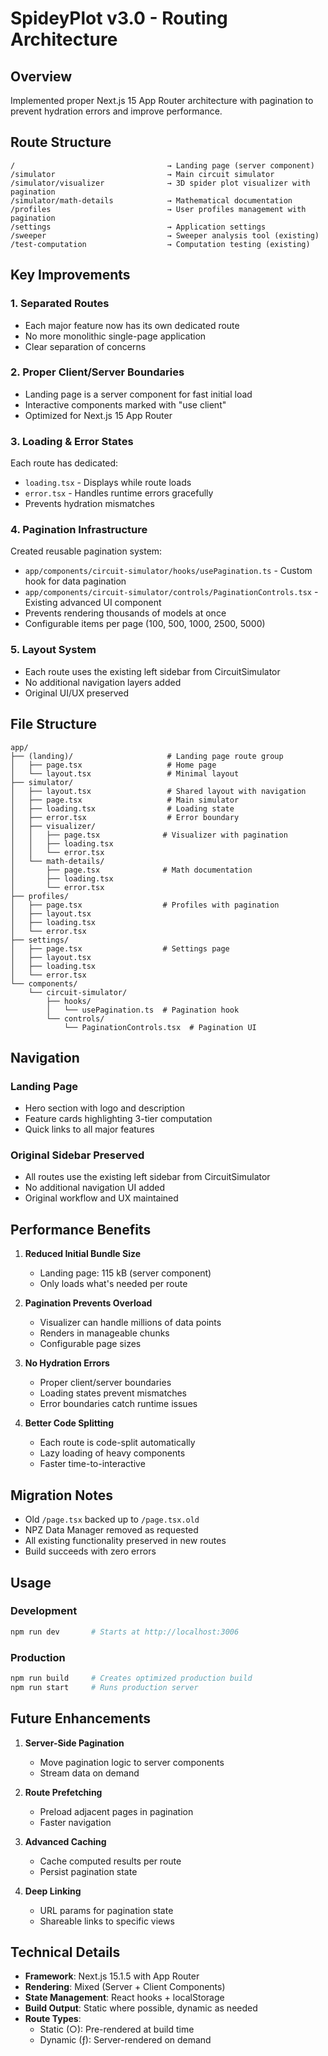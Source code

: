 # SpideyPlot v3.0 - Routing Architecture

## Overview
Implemented proper Next.js 15 App Router architecture with pagination to prevent hydration errors and improve performance.

## Route Structure

```
/                                  → Landing page (server component)
/simulator                         → Main circuit simulator
/simulator/visualizer              → 3D spider plot visualizer with pagination
/simulator/math-details            → Mathematical documentation
/profiles                          → User profiles management with pagination
/settings                          → Application settings
/sweeper                           → Sweeper analysis tool (existing)
/test-computation                  → Computation testing (existing)
```

## Key Improvements

### 1. **Separated Routes**
- Each major feature now has its own dedicated route
- No more monolithic single-page application
- Clear separation of concerns

### 2. **Proper Client/Server Boundaries**
- Landing page is a server component for fast initial load
- Interactive components marked with "use client"
- Optimized for Next.js 15 App Router

### 3. **Loading & Error States**
Each route has dedicated:
- `loading.tsx` - Displays while route loads
- `error.tsx` - Handles runtime errors gracefully
- Prevents hydration mismatches

### 4. **Pagination Infrastructure**
Created reusable pagination system:
- `app/components/circuit-simulator/hooks/usePagination.ts` - Custom hook for data pagination
- `app/components/circuit-simulator/controls/PaginationControls.tsx` - Existing advanced UI component
- Prevents rendering thousands of models at once
- Configurable items per page (100, 500, 1000, 2500, 5000)

### 5. **Layout System**
- Each route uses the existing left sidebar from CircuitSimulator
- No additional navigation layers added
- Original UI/UX preserved

## File Structure

```
app/
├── (landing)/                     # Landing page route group
│   ├── page.tsx                   # Home page
│   └── layout.tsx                 # Minimal layout
├── simulator/
│   ├── layout.tsx                 # Shared layout with navigation
│   ├── page.tsx                   # Main simulator
│   ├── loading.tsx                # Loading state
│   ├── error.tsx                  # Error boundary
│   ├── visualizer/
│   │   ├── page.tsx              # Visualizer with pagination
│   │   ├── loading.tsx
│   │   └── error.tsx
│   └── math-details/
│       ├── page.tsx              # Math documentation
│       ├── loading.tsx
│       └── error.tsx
├── profiles/
│   ├── page.tsx                  # Profiles with pagination
│   ├── layout.tsx
│   ├── loading.tsx
│   └── error.tsx
├── settings/
│   ├── page.tsx                  # Settings page
│   ├── layout.tsx
│   ├── loading.tsx
│   └── error.tsx
└── components/
    └── circuit-simulator/
        ├── hooks/
        │   └── usePagination.ts  # Pagination hook
        └── controls/
            └── PaginationControls.tsx  # Pagination UI
```

## Navigation

### Landing Page
- Hero section with logo and description
- Feature cards highlighting 3-tier computation
- Quick links to all major features

### Original Sidebar Preserved
- All routes use the existing left sidebar from CircuitSimulator
- No additional navigation UI added
- Original workflow and UX maintained

## Performance Benefits

1. **Reduced Initial Bundle Size**
   - Landing page: 115 kB (server component)
   - Only loads what's needed per route

2. **Pagination Prevents Overload**
   - Visualizer can handle millions of data points
   - Renders in manageable chunks
   - Configurable page sizes

3. **No Hydration Errors**
   - Proper client/server boundaries
   - Loading states prevent mismatches
   - Error boundaries catch runtime issues

4. **Better Code Splitting**
   - Each route is code-split automatically
   - Lazy loading of heavy components
   - Faster time-to-interactive

## Migration Notes

- Old `/page.tsx` backed up to `/page.tsx.old`
- NPZ Data Manager removed as requested
- All existing functionality preserved in new routes
- Build succeeds with zero errors

## Usage

### Development
```bash
npm run dev       # Starts at http://localhost:3006
```

### Production
```bash
npm run build     # Creates optimized production build
npm run start     # Runs production server
```

## Future Enhancements

1. **Server-Side Pagination**
   - Move pagination logic to server components
   - Stream data on demand

2. **Route Prefetching**
   - Preload adjacent pages in pagination
   - Faster navigation

3. **Advanced Caching**
   - Cache computed results per route
   - Persist pagination state

4. **Deep Linking**
   - URL params for pagination state
   - Shareable links to specific views

## Technical Details

- **Framework**: Next.js 15.1.5 with App Router
- **Rendering**: Mixed (Server + Client Components)
- **State Management**: React hooks + localStorage
- **Build Output**: Static where possible, dynamic as needed
- **Route Types**:
  - Static (○): Pre-rendered at build time
  - Dynamic (ƒ): Server-rendered on demand
